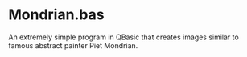 # Mondrian.bas

An extremely simple program in QBasic that creates images similar to famous abstract painter Piet Mondrian.
